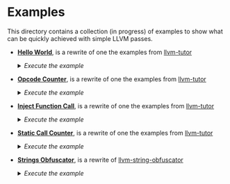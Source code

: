 # Examples

This directory contains a collection (in progress) of examples to show what can be quickly
achieved with simple LLVM passes.

- [**Hello World**][hello-world], is a rewrite of one the examples from [llvm-tutor]

   <details>
    <summary><em>Execute the example</em></summary>

    ```shell
    $ cargo b --example hello-world --features llvm19-1
    $ opt --load-pass-plugin=target/debug/examples/libhello_world.so --passes=hello-world in.ll -S -o out.ll
    ```

   </details>

- [**Opcode Counter**][opcode-counter], is a rewrite of one the examples from [llvm-tutor]

   <details>
    <summary><em>Execute the example</em></summary>

    ```shell
    $ cargo b --example opcode-counter --features llvm19-1
    $ opt --load-pass-plugin=target/debug/examples/libopcode_counter.so --passes=opcode-counter-printer in.ll -S -o out.ll
    ```

   </details>

- [**Inject Function Call**][inject-printf], is a rewrite of one the examples from [llvm-tutor]

   <details>
    <summary><em>Execute the example</em></summary>

    ```shell
    $ cargo b --example inject-printf --features llvm19-1
    $ opt --load-pass-plugin=target/debug/examples/libinject_printf.so --passes=inject-func-call in.ll -S -o out.ll
    ```

   </details>

- [**Static Call Counter**][static-call-counter], is a rewrite of one the examples from [llvm-tutor]

   <details>
    <summary><em>Execute the example</em></summary>

    ```shell
    $ cargo b --example static-call-counter --features llvm19-1
    $ opt --load-pass-plugin=target/debug/examples/libstatic_call_counter.so --passes=static-cc-printer in.ll -S -o out.ll
    ```

   </details>

- [**Strings Obfuscator**][strings], is a rewrite of [llvm-string-obfuscator]

   <details>
    <summary><em>Execute the example</em></summary>

    ```shell
    $ cargo b --example string-obf --features llvm19-1
    $ opt --load-pass-plugin=target/debug/examples/libstring_obf.so --passes=string-obfuscator-pass in.ll -S -o out.ll
    ```

   </details>

[llvm-tutor]: https://github.com/banach-space/llvm-tutor
[llvm-string-obfuscator]: https://github.com/tsarpaul/llvm-string-obfuscator

[hello-world]: ./hello_world.rs
[opcode-counter]: ./opcode_counter.rs
[inject-printf]: ./inject_printf.rs
[static-call-counter]: ./static_call_counter.rs
[strings]: ./strings.rs
